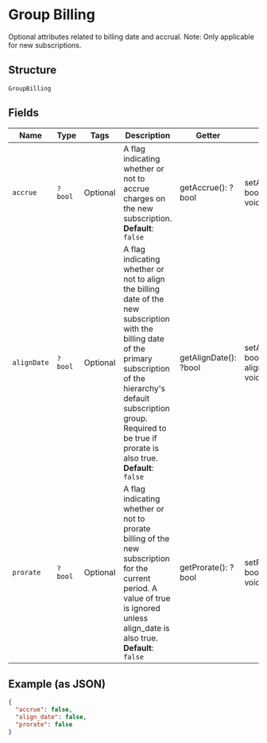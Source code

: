 
# Group Billing

Optional attributes related to billing date and accrual. Note: Only applicable for new subscriptions.

## Structure

`GroupBilling`

## Fields

| Name | Type | Tags | Description | Getter | Setter |
|  --- | --- | --- | --- | --- | --- |
| `accrue` | `?bool` | Optional | A flag indicating whether or not to accrue charges on the new subscription.<br>**Default**: `false` | getAccrue(): ?bool | setAccrue(?bool accrue): void |
| `alignDate` | `?bool` | Optional | A flag indicating whether or not to align the billing date of the new subscription with the billing date of the primary subscription of the hierarchy's default subscription group. Required to be true if prorate is also true.<br>**Default**: `false` | getAlignDate(): ?bool | setAlignDate(?bool alignDate): void |
| `prorate` | `?bool` | Optional | A flag indicating whether or not to prorate billing of the new subscription for the current period. A value of true is ignored unless align_date is also true.<br>**Default**: `false` | getProrate(): ?bool | setProrate(?bool prorate): void |

## Example (as JSON)

```json
{
  "accrue": false,
  "align_date": false,
  "prorate": false
}
```


